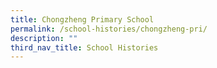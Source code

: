 ```yaml
---
title: Chongzheng Primary School
permalink: /school-histories/chongzheng-pri/
description: ""
third_nav_title: School Histories
---
```

